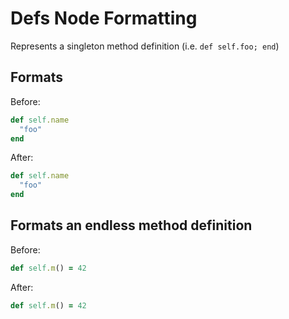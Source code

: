 <!-- BEGIN_AUTOGENERATED -->
# Defs Node Formatting

Represents a singleton method definition (i.e. `def self.foo; end`)
<!-- END_AUTOGENERATED -->

## Formats

Before:

```ruby
def self.name
  "foo"
end
```

After:

```ruby
def self.name
  "foo"
end
```

## Formats an endless method definition

Before:

```ruby
def self.m() = 42
```

After:

```ruby
def self.m() = 42
```
